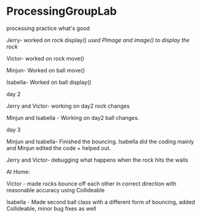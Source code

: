 # ProcessingGroupLab
processing practice
what's good


Jerry- worked on rock display() *used PImage and image() to display the rock*

Victor- worked on rock move()

Minjun- Worked on ball move()

Isabella- Worked on ball display()


day 2

Jerry and Victor- working on day2 rock changes

Minjun and Isabella - Working on day2 ball changes.


day 3

Minjun and Isabella- Finished the bouncing. 
Isabella did the coding mainly and Minjun edited the code + helped out.

Jerry and Victor- debugging what happens when the rock hits the walls


At Home:

Victor - made rocks bounce off each other in correct direction with reasonable accuracy using Collideable

Isabella - Made second ball class with a different form of bouncing, added Collideable, minor bug fixes as well
